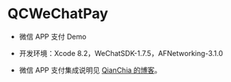 # QCWeChatPay

- 微信 APP 支付 Demo

- 开发环境：Xcode 8.2，WeChatSDK-1.7.5，AFNetworking-3.1.0

- 微信 APP 支付集成说明见 [QianChia 的博客](http://www.cnblogs.com/QianChia/p/6206153.html)。

